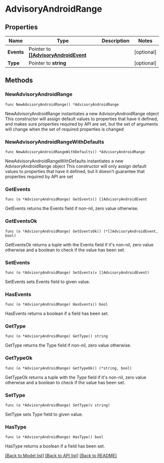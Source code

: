 # AdvisoryAndroidRange

## Properties

Name | Type | Description | Notes
------------ | ------------- | ------------- | -------------
**Events** | Pointer to [**[]AdvisoryAndroidEvent**](AdvisoryAndroidEvent.md) |  | [optional] 
**Type** | Pointer to **string** |  | [optional] 

## Methods

### NewAdvisoryAndroidRange

`func NewAdvisoryAndroidRange() *AdvisoryAndroidRange`

NewAdvisoryAndroidRange instantiates a new AdvisoryAndroidRange object
This constructor will assign default values to properties that have it defined,
and makes sure properties required by API are set, but the set of arguments
will change when the set of required properties is changed

### NewAdvisoryAndroidRangeWithDefaults

`func NewAdvisoryAndroidRangeWithDefaults() *AdvisoryAndroidRange`

NewAdvisoryAndroidRangeWithDefaults instantiates a new AdvisoryAndroidRange object
This constructor will only assign default values to properties that have it defined,
but it doesn't guarantee that properties required by API are set

### GetEvents

`func (o *AdvisoryAndroidRange) GetEvents() []AdvisoryAndroidEvent`

GetEvents returns the Events field if non-nil, zero value otherwise.

### GetEventsOk

`func (o *AdvisoryAndroidRange) GetEventsOk() (*[]AdvisoryAndroidEvent, bool)`

GetEventsOk returns a tuple with the Events field if it's non-nil, zero value otherwise
and a boolean to check if the value has been set.

### SetEvents

`func (o *AdvisoryAndroidRange) SetEvents(v []AdvisoryAndroidEvent)`

SetEvents sets Events field to given value.

### HasEvents

`func (o *AdvisoryAndroidRange) HasEvents() bool`

HasEvents returns a boolean if a field has been set.

### GetType

`func (o *AdvisoryAndroidRange) GetType() string`

GetType returns the Type field if non-nil, zero value otherwise.

### GetTypeOk

`func (o *AdvisoryAndroidRange) GetTypeOk() (*string, bool)`

GetTypeOk returns a tuple with the Type field if it's non-nil, zero value otherwise
and a boolean to check if the value has been set.

### SetType

`func (o *AdvisoryAndroidRange) SetType(v string)`

SetType sets Type field to given value.

### HasType

`func (o *AdvisoryAndroidRange) HasType() bool`

HasType returns a boolean if a field has been set.


[[Back to Model list]](../README.md#documentation-for-models) [[Back to API list]](../README.md#documentation-for-api-endpoints) [[Back to README]](../README.md)


